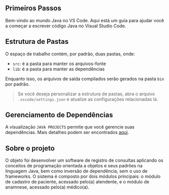 ## Primeiros Passos

Bem-vindo ao mundo Java no VS Code. Aqui está um guia para ajudar você a começar a escrever código Java no Visual Studio Code.

## Estrutura de Pastas

O espaço de trabalho contém, por padrão, duas pastas, onde:

- `src`: é a pasta para manter os arquivos-fonte
- `lib`: é a pasta para manter as dependências

Enquanto isso, os arquivos de saída compilados serão gerados na pasta `bin` por padrão.

> Se você deseja personalizar a estrutura de pastas, abra o arquivo `.vscode/settings.json` e atualize as configurações relacionadas lá.

## Gerenciamento de Dependências
A visualização `JAVA PROJECTS` permite que você gerencie suas dependências. Mais detalhes podem ser encontrados [aqui](https://github.com/microsoft/vscode-java-dependency#manage-dependencies).

## Sobre o projeto

O objeto foi desenvolver um software de registro de consultas aplicando os conceitos de programação orientada a objetos e seus padrões na linguagem Java, bem como inversão de dependência, sem o uso de frameworks. O sistema é composto por dois módulos principais: o módulo de cadastro de paciente, acessado pelo(a) atendente, e o módulo de anamnese, acessado pelo(a) médico(a).